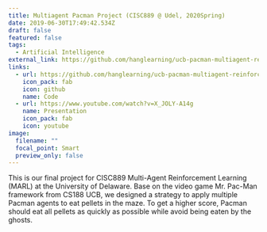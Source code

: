 ```yaml
---
title: Multiagent Pacman Project (CISC889 @ Udel, 2020Spring)
date: 2019-06-30T17:49:42.534Z
draft: false
featured: false
tags:
  - Artificial Intelligence
external_link: https://github.com/hanglearning/ucb-pacman-multiagent-reinforcement
links:
  - url: https://github.com/hanglearning/ucb-pacman-multiagent-reinforcement
    icon_pack: fab
    icon: github
    name: Code
  - url: https://www.youtube.com/watch?v=X_JOLY-A14g
    name: Presentation
    icon_pack: fab
    icon: youtube
image:
  filename: ""
  focal_point: Smart
  preview_only: false
---
```

This is our final project for CISC889 Multi-Agent Reinforcement Learning (MARL) at the University of Delaware. Base on the video game Mr. Pac-Man framework from CS188 UCB, we designed a strategy to apply multiple Pacman agents to eat pellets in the maze. To get a higher score, Pacman should eat all pellets as quickly as possible while avoid being eaten by the ghosts.